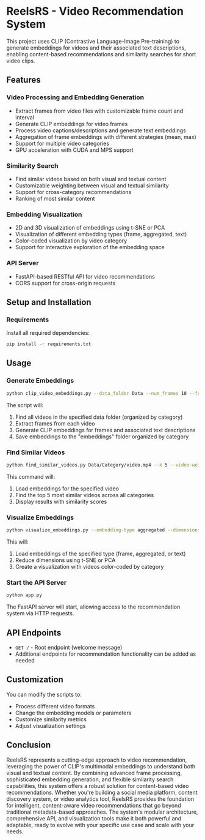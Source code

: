 # ReelsRS - Video Recommendation System

This project uses CLIP (Contrastive Language-Image Pre-training) to generate embeddings for videos and their associated text descriptions, enabling content-based recommendations and similarity searches for short video clips.

## Features

### Video Processing and Embedding Generation
- Extract frames from video files with customizable frame count and interval
- Generate CLIP embeddings for video frames
- Process video captions/descriptions and generate text embeddings
- Aggregation of frame embeddings with different strategies (mean, max)
- Support for multiple video categories
- GPU acceleration with CUDA and MPS support

### Similarity Search
- Find similar videos based on both visual and textual content
- Customizable weighting between visual and textual similarity
- Support for cross-category recommendations
- Ranking of most similar content

### Embedding Visualization
- 2D and 3D visualization of embeddings using t-SNE or PCA
- Visualization of different embedding types (frame, aggregated, text)
- Color-coded visualization by video category
- Support for interactive exploration of the embedding space

### API Server
- FastAPI-based RESTful API for video recommendations
- CORS support for cross-origin requests

## Setup and Installation

### Requirements

Install all required dependencies:

```bash
pip install -r requirements.txt
```

## Usage

### Generate Embeddings

```bash
python clip_video_embeddings.py --data_folder Data --num_frames 10 --frame_interval 3
```

The script will:
1. Find all videos in the specified data folder (organized by category)
2. Extract frames from each video
3. Generate CLIP embeddings for frames and associated text descriptions
4. Save embeddings to the "embeddings" folder organized by category

### Find Similar Videos

```bash
python find_similar_videos.py Data/Category/video.mp4 --k 5 --video-weight 0.7 --text-weight 0.3
```

This command will:
1. Load embeddings for the specified video
2. Find the top 5 most similar videos across all categories
3. Display results with similarity scores

### Visualize Embeddings

```bash
python visualize_embeddings.py --embedding-type aggregated --dimensions 2 --method tsne
```

This will:
1. Load embeddings of the specified type (frame, aggregated, or text)
2. Reduce dimensions using t-SNE or PCA
3. Create a visualization with videos color-coded by category

### Start the API Server

```bash
python app.py
```

The FastAPI server will start, allowing access to the recommendation system via HTTP requests.

## API Endpoints

- `GET /` - Root endpoint (welcome message)
- Additional endpoints for recommendation functionality can be added as needed

## Customization

You can modify the scripts to:
- Process different video formats
- Change the embedding models or parameters
- Customize similarity metrics
- Adjust visualization settings 

## Conclusion

ReelsRS represents a cutting-edge approach to video recommendation, leveraging the power of CLIP's multimodal embeddings to understand both visual and textual content. By combining advanced frame processing, sophisticated embedding generation, and flexible similarity search capabilities, this system offers a robust solution for content-based video recommendations. Whether you're building a social media platform, content discovery system, or video analytics tool, ReelsRS provides the foundation for intelligent, content-aware video recommendations that go beyond traditional metadata-based approaches. The system's modular architecture, comprehensive API, and visualization tools make it both powerful and adaptable, ready to evolve with your specific use case and scale with your needs. 